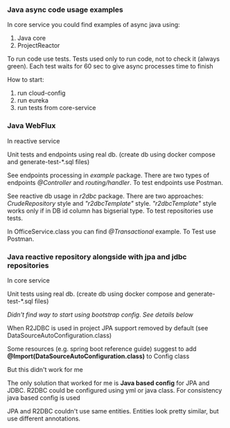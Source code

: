 ### Java async code usage examples

In core service you could find examples of async java using:
1. Java core
2. ProjectReactor

To run code use tests. 
Tests used only to run code, not to check it (always green). 
Each test waits for 60 sec to give async processes time to finish


How to start:
1. run cloud-config
2. run eureka
3. run tests from core-service

### Java WebFlux

In reactive service

Unit tests and endpoints using real db. (create db using docker compose and generate-test-*.sql files)

See endpoints processing in *example* package.
There are two types of endpoints *@Controller* and *routing/handler*.
To test endpoints use Postman.

See reactive db usage in *r2dbc* package.
There are two approaches: *CrudeRepository* style and *"r2dbcTemplate"* style.
*"r2dbcTemplate"* style works only if in DB id column has bigserial type.
To test repositories use tests.

In OfficeService.class you can find *@Transactional* example.
To Test use Postman.

### Java reactive repository alongside with jpa and jdbc repositories

In core service

Unit tests using real db. (create db using docker compose and generate-test-*.sql files)

*Didn't find way to start using bootstrap config. See details below*

When R2JDBC is used in project JPA support removed by default (see DataSourceAutoConfiguration.class)

Some resources (e.g. spring boot reference guide) suggest to add 
**@Import(DataSourceAutoConfiguration.class)** to Config class

But this didn't work for me

The only solution that worked for me is **Java based config** for JPA and JDBC. 
R2DBC could be configured using yml or java class. For consistency java based config is used

JPA and R2DBC couldn't use same entities. Entities look pretty similar, but use different annotations.